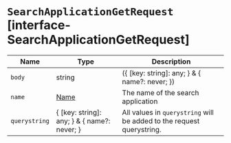 # `SearchApplicationGetRequest` [interface-SearchApplicationGetRequest]

| Name | Type | Description |
| - | - | - |
| `body` | string | ({ [key: string]: any; } & { name?: never; }) | All values in `body` will be added to the request body. |
| `name` | [Name](./Name.md) | The name of the search application |
| `querystring` | { [key: string]: any; } & { name?: never; } | All values in `querystring` will be added to the request querystring. |
